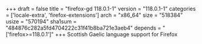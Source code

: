 +++
draft = false
title = "firefox-gd 118.0.1-1"
version = "118.0.1-1"
categories = ['locale-extra', 'firefox-extensions']
arch = "x86_64"
size = "518384"
usize = "570194"
sha1sum = "484876c282a5fd4704222c31f41b8ba721e3aeb4"
depends = "['firefox>=118.0.1']"
+++
Scottish Gaelic language support for Firefox